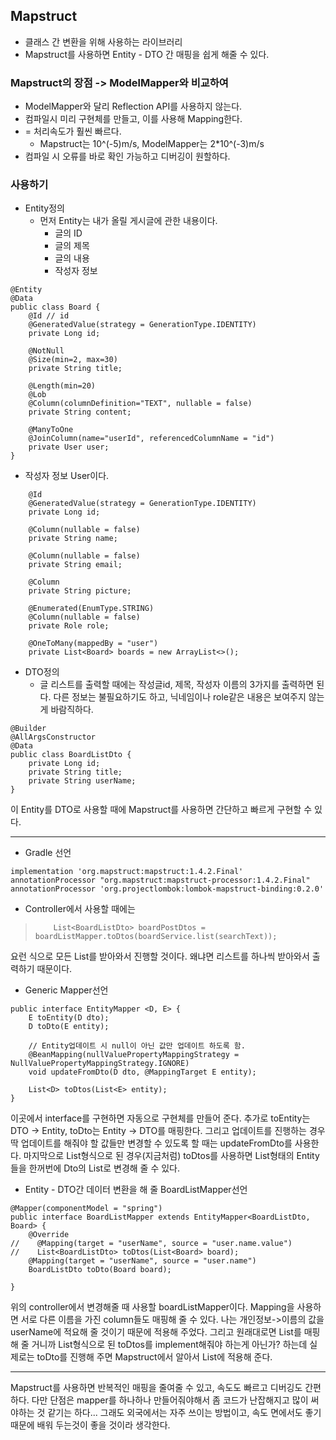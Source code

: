 ## Mapstruct
* 클래스 간 변환을 위해 사용하는 라이브러리
* Mapstruct를 사용하면 Entity - DTO 간 매핑을 쉽게 해줄 수 있다.

### Mapstruct의 장점 -> ModelMapper와 비교하여
* ModelMapper와 달리 Reflection API를 사용하지 않는다.
* 컴파일시 미리 구현체를 만들고, 이를 사용해 Mapping한다.
* = 처리속도가 훨씬 빠르다.
    * Mapstruct는 10^(-5)m/s, ModelMapper는 2*10^(-3)m/s
* 컴파일 시 오류를 바로 확인 가능하고 디버깅이 원할하다.

### 사용하기


* Entity정의
    * 먼저 Entity는 내가 올릴 게시글에 관한 내용이다.
        * 글의 ID
        * 글의 제목
        * 글의 내용
        * 작성자 정보
```
@Entity 
@Data  
public class Board {
    @Id // id
    @GeneratedValue(strategy = GenerationType.IDENTITY)
    private Long id;

    @NotNull
    @Size(min=2, max=30)
    private String title;

    @Length(min=20)
    @Lob
    @Column(columnDefinition="TEXT", nullable = false)
    private String content;

    @ManyToOne
    @JoinColumn(name="userId", referencedColumnName = "id")
    private User user;
}
```

* 작성자 정보 User이다.
```
    @Id
    @GeneratedValue(strategy = GenerationType.IDENTITY)
    private Long id;

    @Column(nullable = false)
    private String name;

    @Column(nullable = false)
    private String email;

    @Column
    private String picture;

    @Enumerated(EnumType.STRING)
    @Column(nullable = false)
    private Role role;

    @OneToMany(mappedBy = "user")
    private List<Board> boards = new ArrayList<>();
```

* DTO정의
    * 글 리스트를 출력할 때에는 작성글id, 제목, 작성자 이름의 3가지를 출력하면 된다. 다른 정보는 불필요하기도 하고, 닉네임이나 role같은 내용은 보여주지 않는게 바람직하다.
```
@Builder
@AllArgsConstructor
@Data
public class BoardListDto {
    private Long id;
    private String title;
    private String userName;
}
```

이 Entity를 DTO로 사용할 때에 Mapstruct를 사용하면 간단하고 빠르게 구현할 수 있다.

---

* Gradle 선언
```
implementation 'org.mapstruct:mapstruct:1.4.2.Final'
annotationProcessor "org.mapstruct:mapstruct-processor:1.4.2.Final"
annotationProcessor 'org.projectlombok:lombok-mapstruct-binding:0.2.0'
```

* Controller에서 사용할 때에는
>         List<BoardListDto> boardPostDtos = boardListMapper.toDtos(boardService.list(searchText));
요런 식으로 모든 List를 받아와서 진행할 것이다. 왜냐면 리스트를 하나씩 받아와서 출력하기 때문이다.
    


* Generic Mapper선언

```
public interface EntityMapper <D, E> {
    E toEntity(D dto);
    D toDto(E entity);

    // Entity업데이트 시 null이 아닌 값만 업데이트 하도록 함.
    @BeanMapping(nullValuePropertyMappingStrategy = NullValuePropertyMappingStrategy.IGNORE)
    void updateFromDto(D dto, @MappingTarget E entity);

    List<D> toDtos(List<E> entity);
}
```
이곳에서 interface를 구현하면 자동으로 구현체를 만들어 준다.
추가로 toEntity는 DTO -> Entity, toDto는 Entity -> DTO를 매핑한다.
그리고 업데이트를 진행하는 경우 딱 업데이트를 해줘야 할 값들만 변경할 수 있도록 할 때는 updateFromDto를 사용한다.
마지막으로 List형식으로 된 경우(지금처럼) toDtos를 사용하면 List형태의 Entity들을 한꺼번에 Dto의 List로 변경해 줄 수 있다.


* Entity - DTO간 데이터 변환을 해 줄 BoardListMapper선언

```
@Mapper(componentModel = "spring")
public interface BoardListMapper extends EntityMapper<BoardListDto, Board> {
    @Override
//    @Mapping(target = "userName", source = "user.name.value")
//    List<BoardListDto> toDtos(List<Board> board);
    @Mapping(target = "userName", source = "user.name")
    BoardListDto toDto(Board board);

}
```
위의 controller에서 변경해줄 때 사용할 boardListMapper이다.
Mapping을 사용하면 서로 다른 이름을 가진 column들도 매핑해 줄 수 있다.
나는 개인정보->이름의 값을 userName에 적요해 줄 것이기 때문에 적용해 주었다.
그리고 원래대로면 List를 매핑해 줄 거니까 List형식으로 된 toDtos를 implement해줘야 하는게 아닌가? 하는데 실제로는 toDto를 진행해 주면 Mapstruct에서 알아서 List에 적용해 준다.
    
---
    
Mapstruct를 사용하면 반복적인 매핑을 줄여줄 수 있고, 속도도 빠르고 디버깅도 간편하다. 
다만 단점은 mapper를 하나하나 만들어줘야해서 좀 코드가 난잡해지고 많이 써야하는 것 같기는 하다...
그래도 외국에서는 자주 쓰이는 방법이고, 속도 면에서도 좋기 때문에 배워 두는것이 좋을 것이라 생각한다.
